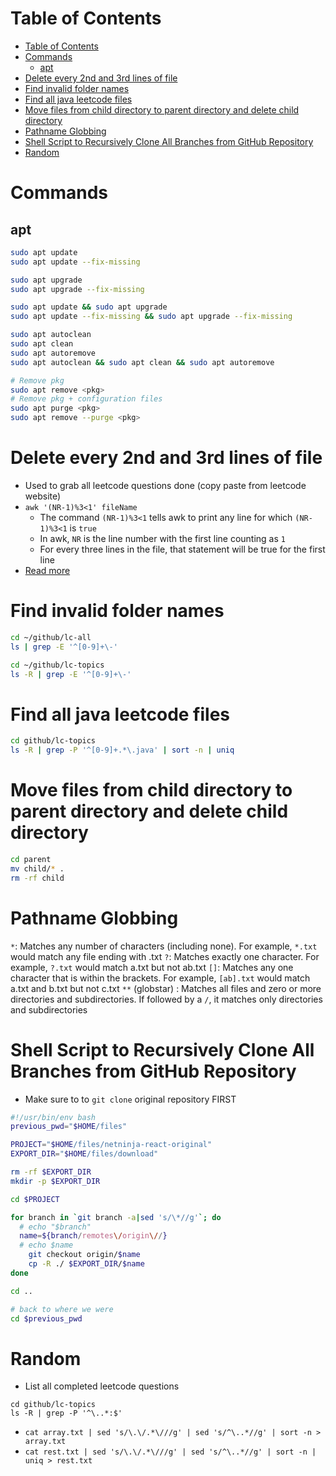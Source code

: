 # Table of Contents

- [Table of Contents](#table-of-contents)
- [Commands](#commands)
  - [apt](#apt)
- [Delete every 2nd and 3rd lines of file](#delete-every-2nd-and-3rd-lines-of-file)
- [Find invalid folder names](#find-invalid-folder-names)
- [Find all java leetcode files](#find-all-java-leetcode-files)
- [Move files from child directory to parent directory and delete child directory](#move-files-from-child-directory-to-parent-directory-and-delete-child-directory)
- [Pathname Globbing](#pathname-globbing)
- [Shell Script to Recursively Clone All Branches from GitHub Repository](#shell-script-to-recursively-clone-all-branches-from-github-repository)
- [Random](#random)

# Commands

## apt

```sh
sudo apt update
sudo apt update --fix-missing

sudo apt upgrade
sudo apt upgrade --fix-missing

sudo apt update && sudo apt upgrade
sudo apt update --fix-missing && sudo apt upgrade --fix-missing

sudo apt autoclean
sudo apt clean
sudo apt autoremove
sudo apt autoclean && sudo apt clean && sudo apt autoremove

# Remove pkg
sudo apt remove <pkg>
# Remove pkg + configuration files
sudo apt purge <pkg>
sudo apt remove --purge <pkg>
```

# Delete every 2nd and 3rd lines of file

- Used to grab all leetcode questions done (copy paste from leetcode website)
- `awk '(NR-1)%3<1' fileName`
  - The command `(NR-1)%3<1` tells awk to print any line for which `(NR-1)%3<1` is `true`
  - In awk, `NR` is the line number with the first line counting as `1`
  - For every three lines in the file, that statement will be true for the first line
- [Read more](https://unix.stackexchange.com/questions/509553/how-to-delete-every-two-lines-after-3rd-lines-in-a-file-contains-very-large-numb)

# Find invalid folder names

```sh
cd ~/github/lc-all
ls | grep -E '^[0-9]+\-'

cd ~/github/lc-topics
ls -R | grep -E '^[0-9]+\-'
```

# Find all java leetcode files

```sh
cd github/lc-topics
ls -R | grep -P '^[0-9]+.*\.java' | sort -n | uniq
```

# Move files from child directory to parent directory and delete child directory

```sh
cd parent
mv child/* .
rm -rf child
```

# Pathname Globbing

`*`: Matches any number of characters (including none). For example, `*.txt` would match any file ending with .txt
`?`: Matches exactly one character. For example, `?.txt` would match a.txt but not ab.txt
`[]`: Matches any one character that is within the brackets. For example, `[ab].txt` would match a.txt and b.txt but not c.txt
`**` (globstar) : Matches all files and zero or more directories and subdirectories. If followed by a `/`, it matches only directories and subdirectories

# Shell Script to Recursively Clone All Branches from GitHub Repository

- Make sure to to `git clone` original repository FIRST

```sh
#!/usr/bin/env bash
previous_pwd="$HOME/files"

PROJECT="$HOME/files/netninja-react-original"
EXPORT_DIR="$HOME/files/download"

rm -rf $EXPORT_DIR
mkdir -p $EXPORT_DIR

cd $PROJECT

for branch in `git branch -a|sed 's/\*//g'`; do
  # echo "$branch"
  name=${branch/remotes\/origin\//}
  # echo $name
    git checkout origin/$name
    cp -R ./ $EXPORT_DIR/$name
done

cd ..

# back to where we were
cd $previous_pwd
```

# Random

- List all completed leetcode questions

```
cd github/lc-topics
ls -R | grep -P '^\..*:$'
```

- `cat array.txt | sed 's/\.\/.*\///g' | sed 's/^\..*//g' | sort -n > array.txt`
- `cat rest.txt | sed 's/\.\/.*\///g' | sed 's/^\..*//g' | sort -n | uniq > rest.txt`
